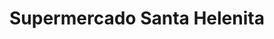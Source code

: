 ---
title: "Supermercado Santa Helenita"
url: /bogota-d-c/supermercado-santa-helenita/
shop: supermercado
---